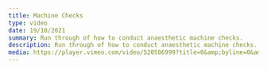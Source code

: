 ```yaml
---
title: Machine Checks
type: video
date: 19/10/2021
summary: Run through of how to conduct anaesthetic machine checks.
description: Run through of how to conduct anaesthetic machine checks.
media: https://player.vimeo.com/video/520506999?title=0&amp;byline=0&amp;portrait=0
---
```

